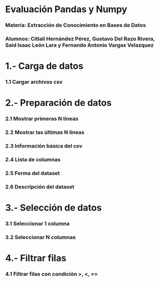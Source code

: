 # Evaluación Pandas y Numpy
### Materia: Extracción de Conocimiento en Bases de Datos
### Alumnos: Citlali Hernández Pérez, Gustavo Del Razo Rivera, Said Isaac León Lara y Fernando Antonio Vargas Velazquez

# 1.- Carga de datos
### 1.1 Cargar archivos csv

# 2.- Preparación de datos
### 2.1 Mostrar primeras N líneas
### 2.2 Mostrar las últimas N líneas
### 2.3 Información básica del csv
### 2.4 Lista de columnas
### 2.5 Forma del dataset
### 2.6 Descripción del dataset

# 3.- Selección de datos
### 3.1 Seleccionar 1 columna
### 3.2 Seleccionar N columnas

# 4.- Filtrar filas
### 4.1 Filtrar filas con condición >, <, ==
